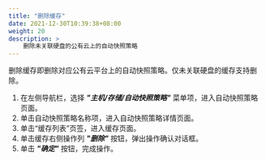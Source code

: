 ```yaml
---
title: "删除缓存"
date: 2021-12-30T10:39:38+08:00
weight: 20
description: >
    删除未关联硬盘的公有云上的自动快照策略
---
```


删除缓存即删除对应公有云平台上的自动快照策略。仅未关联硬盘的缓存支持删除。

1. 在左侧导航栏，选择 **_"主机/存储/自动快照策略"_** 菜单项，进入自动快照策略页面。
2. 单击自动快照策略名称项，进入自动快照策略详情页面。
2. 单击“缓存列表”页签，进入缓存页面。
3. 单击缓存右侧操作列 **_"删除"_** 按钮，弹出操作确认对话框。
4. 单击 **_"确定"_** 按钮，完成操作。
